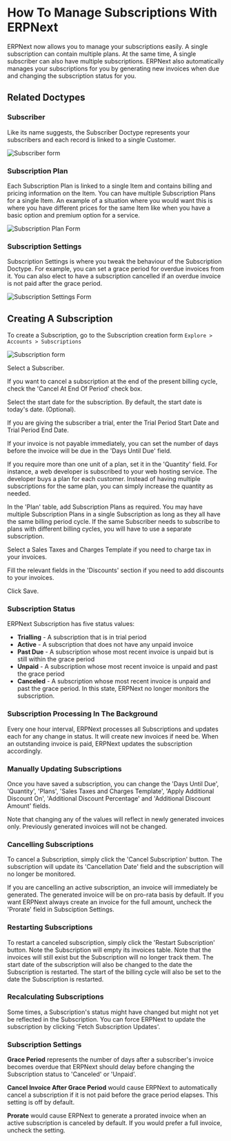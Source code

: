 # How To Manage Subscriptions With ERPNext

ERPNext now allows you to manage your subscriptions easily. A single subscription can contain multiple plans. At 
the same time, A single subscriber can also have multiple subscriptions. ERPNext also automatically manages your 
subscriptions for you by generating new invoices when due and changing the subscription status for you.

## Related Doctypes
### Subscriber
Like its name suggests, the Subscriber Doctype represents your subscribers and each record is linked to a single
Customer.

<img alt="Subscriber form" class="screenshot" src="{{docs_base_url}}/assets/img/articles/subscriber.png">

### Subscription Plan
Each Subscription Plan is linked to a single Item and contains billing and pricing information on the Item. You can have 
multiple Subscription Plans for a single Item. An example of a situation where you would want this is where you have 
different prices for the same Item like when you have a basic option and premium option for a service.

<img alt="Subscription Plan Form" class="screenshot" src="{{docs_base_url}}/assets/img/articles/subscription-plan.png">

### Subscription Settings
Subscription Settings is where you tweak the behaviour of the Subscription Doctype. For example, you can set a grace 
period for overdue invoices from it. You can also elect to have a subscription cancelled if an overdue invoice is not 
paid after the grace period.

<img alt="Subscription Settings Form" class="screenshot" src="{{docs_base_url}}/assets/img/articles/subscription-settings.png">

## Creating A Subscription
To create a Subscription, go to the Subscription creation form
`Explore > Accounts > Subscriptions`

<img alt="Subscription form" class="screenshot" src="{{docs_base_url}}/assets/img/articles/subscription-1.png">

Select a Subscriber.

If you want to cancel a subscription at the end of the present billing cycle, check the 'Cancel At End Of Period' 
check box.

Select the start date for the subscription. By default, the start date is today's date. (Optional).

If you are giving the subscriber a trial, enter the Trial Period Start Date and Trial Period End Date.

If your invoice is not payable immediately, you can set the number of days before the invoice will be due in the 
'Days Until Due' field.

If you require more than one unit of a plan, set it in the 'Quantity' field. For instance, a web developer is subscribed 
to your web hosting service. The developer buys a plan for each customer. Instead of having multiple subscriptions for 
the same plan, you can simply increase the quantity as needed.

In the 'Plan' table, add Subscription Plans as required. You may have multiple Subscription Plans in a single 
Subscription as long as they all have the same billing period cycle. If the same Subscriber needs to subscribe to 
plans with different billing cycles, you will have to use a separate subscription.

Select a Sales Taxes and Charges Template if you need to charge tax in your invoices.

Fill the relevant fields in the 'Discounts' section if you need to add discounts to your invoices.

Click Save.

### Subscription Status
ERPNext Subscription has five status values:
- **Trialling** - A subscription that is in trial period
- **Active** - A subscription that does not have any unpaid invoice
- **Past Due** -  A subscription whose most recent invoice is unpaid but is still within the grace period
- **Unpaid** - A subscription whose most recent invoice is unpaid and past the grace period
- **Canceled** - A subscription whose most recent invoice is unpaid and past the grace period. In this state, ERPNext no longer monitors the subscription.

### Subscription Processing In The Background
Every one hour interval, ERPNext processes all Subscriptions and updates each for any change in status. It will 
create new invoices if need be. When an outstanding invoice is paid, ERPNext updates the subscription accordingly.

### Manually Updating Subscriptions
Once you have saved a subscription, you can change the 'Days Until Due', 'Quantity', 'Plans', 'Sales Taxes and Charges 
Template', 'Apply Additional Discount On', 'Additional Discount Percentage' and 'Additional Discount Amount' fields.

Note that changing any of the values will reflect in newly generated invoices only. Previously generated invoices will 
not be changed.

### Cancelling Subscriptions
To cancel a Subscription, simply click the 'Cancel Subscription' button. The subscription will update its 'Cancellation 
Date' field and the subscription will no longer be monitored.

If you are cancelling an active subscription, an invoice will immediately be generated. The generated invoice will be on 
pro-rata basis by default. If you want ERPNext always create an invoice for the full amount, uncheck the 'Prorate' field 
in Subsciption Settings.

### Restarting Subscriptions
To restart a canceled subscription, simply click the 'Restart Subscription' button. Note the Subscription will empty 
its invoices table. Note that the invoices will still exist but the Subscription will no longer track them. The start 
date of the subscription will also be changed to the date the Subscription is restarted. The start of the billing 
cycle will also be set to the date the Subscription is restarted.

### Recalculating Subscriptions
Some times, a Subscription's status might have changed but might not yet be reflected in the Subscription. You can force 
ERPNext to update the subscription by clicking 'Fetch Subscription Updates'.

### Subscription Settings
**Grace Period** represents the number of days after a subscriber's invoice becomes overdue that ERPNext should delay 
before changing the Subscription status to 'Canceled' or 'Unpaid'.

**Cancel Invoice After Grace Period** would cause ERPNext to automatically cancel a subscription if it is not paid before the grace period elapses. This setting is off by default.

**Prorate** would cause ERPNext to generate a prorated invoice when an active subscription is canceled by default. 
If you would prefer a full invoice, uncheck the setting.